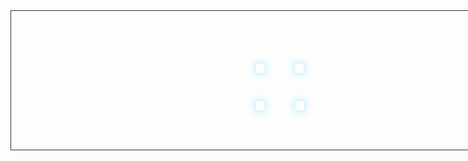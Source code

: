 

<!DOCTYPE html>
<html>
<head>


<script type="text/javascript" src="http://code.jquery.com/jquery-1.6.4.min.js"></script>



<script type="text/javascript">
$(document).ready(function() {
var monthNames = [ "January", "February", "March", "April", "May", "June", "July", "August", "September", "October", "November", "December" ]; 
var dayNames= ["Sunday","Monday","Tuesday","Wednesday","Thursday","Friday","Saturday"]


var newDate = new Date();

newDate.setDate(newDate.getDate());   
$('#Date').html(dayNames[newDate.getDay()] + " " + newDate.getDate() + ' ' + monthNames[newDate.getMonth()] + ' ' + newDate.getFullYear());

setInterval( function() {
	
	var seconds = new Date().getSeconds();
	
	$("#sec").html(( seconds < 10 ? "0" : "" ) + seconds);
	},1000);
	
setInterval( function() {
	
	var minutes = new Date().getMinutes();
	
	$("#min").html(( minutes < 10 ? "0" : "" ) + minutes);
    },1000);
	
setInterval( function() {
	var hours = new Date().getHours();
	
	$("#hours").html(( hours < 10 ? "0" : "" ) + hours);
    }, 1000);	
});
</script>
</head>



<body>
<div class="clock">
<div id="Date"></div>
  <ul>
      <li id="hours"></li>
      <li id="point">:</li>
      <li id="min"></li>
      <li id="point">:</li>
      <li id="sec"></li>
  </ul>
</div>
</body>

<style>
@font-face {
    font-family: 'BebasNeueRegular';
    src: url('BebasNeue-webfont.eot');
    src: url('BebasNeue-webfont.eot?#iefix') format('embedded-opentype'),
         url('BebasNeue-webfont.woff') format('woff'),
         url('BebasNeue-webfont.ttf') format('truetype'),
         url('BebasNeue-webfont.svg#BebasNeueRegular') format('svg');
    font-weight: normal;
    font-style: normal;
}

.container {
    width: 960px;
    margin: 0 auto;
    overflow: hidden;
}

.clock {
    width: 800px;
    margin: 0 auto;
    padding: 30px;
    border: 1px solid #333;
    color: #fff;
}

#Date {
    font-family: 'BebasNeueRegular', Arial, Helvetica, sans-serif;
    font-size: 36px;
    text-align: center;
    text-shadow: 0 0 5px #00c6ff;
}

ul {
    width: 800px;
    margin: 0 auto;
    padding: 0px;
    list-style: none;
    text-align: center;
}

ul li {
    display: inline;
    font-size: 10em;
    text-align: center;
    font-family: 'BebasNeueRegular', Arial, Helvetica, sans-serif;
    text-shadow: 0 0 5px #00c6ff;
}

#point {
    position: relative;
    -moz-animation: mymove 1s ease infinite;
    -webkit-animation: mymove 1s ease infinite;
    padding-left: 10px;
    padding-right: 10px;
}


@-webkit-keyframes mymove {
    0% {opacity: 1.0;
    text-shadow: 0 0 20px #00c6ff;
}

50% {
    opacity: 0;
    text-shadow: none;
}

100% {
    opacity: 1.0;
    text-shadow: 0 0 20px #00c6ff;
}	
}

@-moz-keyframes mymove {
    0% {
        opacity: 1.0;
        text-shadow: 0 0 20px #00c6ff;
    }

    50% {
        opacity: 0;
        text-shadow: none;
    }

    100% {
        opacity: 1.0;
        text-shadow: 0 0 20px #00c6ff;
    };
}
</style>
</html>
